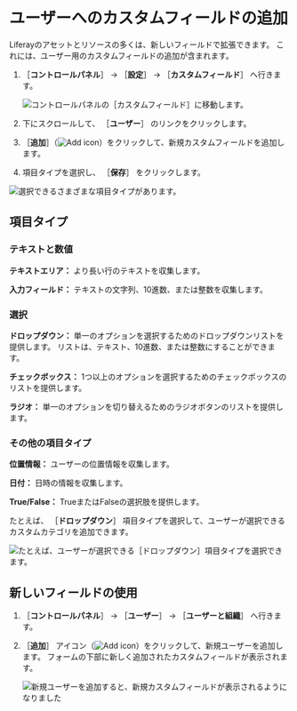 # ユーザーへのカスタムフィールドの追加

Liferayのアセットとリソースの多くは、新しいフィールドで拡張できます。 これには、ユーザー用のカスタムフィールドの追加が含まれます。

1. ［**コントロールパネル**］ &rarr; ［**設定**］ &rarr; ［**カスタムフィールド**］ へ行きます。

   ![コントロールパネルの［カスタムフィールド］に移動します。](adding-custom-fields-to-users/images/01.png)

1. 下にスクロールして、 ［**ユーザー**］ のリンクをクリックします。

1. ［**追加**］（![Add icon](../../images/icon-add.png)）をクリックして、新規カスタムフィールドを追加します。

1. 項目タイプを選択し、 ［**保存**］ をクリックします。

![選択できるさまざまな項目タイプがあります。](adding-custom-fields-to-users/images/02.png)

<a name="項目タイプ" />

## 項目タイプ

### テキストと数値

**テキストエリア：** より長い行のテキストを収集します。

**入力フィールド：** テキストの文字列、10進数、または整数を収集します。

### 選択

**ドロップダウン：** 単一のオプションを選択するためのドロップダウンリストを提供します。 リストは、テキスト、10進数、または整数にすることができます。

**チェックボックス：** 1つ以上のオプションを選択するためのチェックボックスのリストを提供します。

**ラジオ：** 単一のオプションを切り替えるためのラジオボタンのリストを提供します。

### その他の項目タイプ

**位置情報：** ユーザーの位置情報を収集します。

**日付：** 日時の情報を収集します。

**True/False：** TrueまたはFalseの選択肢を提供します。

たとえば、 ［**ドロップダウン**］ 項目タイプを選択して、ユーザーが選択できるカスタムカテゴリを追加できます。

![たとえば、ユーザーが選択できる［ドロップダウン］項目タイプを選択できます。](adding-custom-fields-to-users/images/03.png)

<a name="新しいフィールドの使用" />

## 新しいフィールドの使用

1. ［**コントロールパネル**］ &rarr; ［**ユーザー**］ &rarr; ［**ユーザーと組織**］ へ行きます。

1. ［**追加**］ アイコン（![Add icon](../../images/icon-add.png)）をクリックして、新規ユーザーを追加します。 フォームの下部に新しく追加されたカスタムフィールドが表示されます。

   ![新規ユーザーを追加すると、新規カスタムフィールドが表示されるようになりました](adding-custom-fields-to-users/images/04.png)
